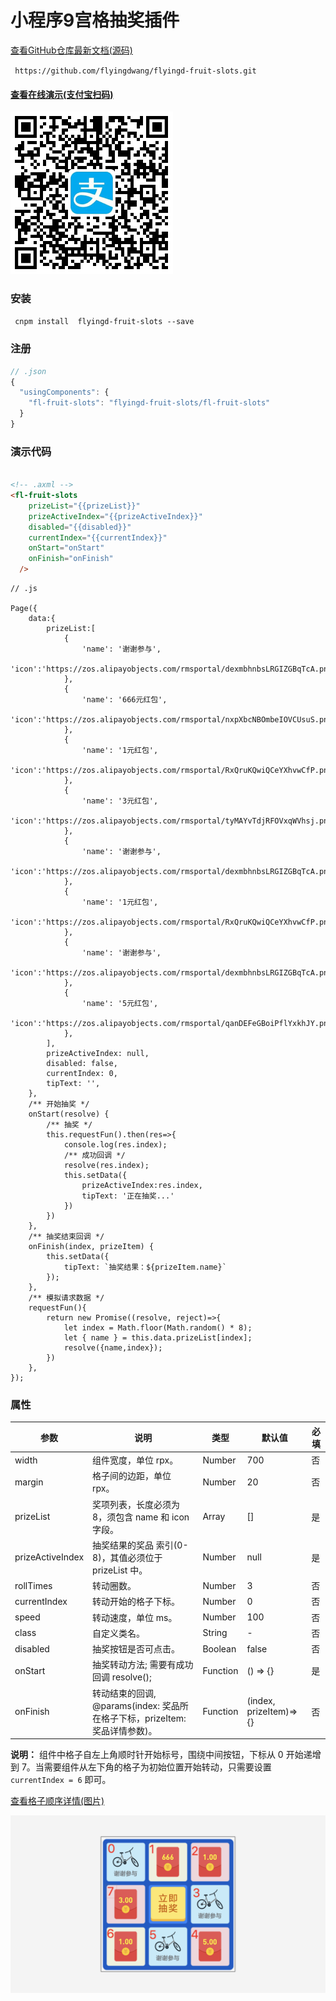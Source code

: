 #  小程序9宫格抽奖插件

[查看GitHub仓库最新文档(源码)](<https://github.com/flyingdwang/flyingd-fruit-slots>)

` https://github.com/flyingdwang/flyingd-fruit-slots.git`

#### [查看在线演示(支付宝扫码) ](https://github.com/flyingdwang/flyingd-fruit-slots/blob/master/alipay-preview.png?raw=true)



![](<https://raw.githubusercontent.com/flyingdwang/flyingd-fruit-slots/master/alipay-preview.png>)

###  安装

` cnpm install  flyingd-fruit-slots --save`

###  注册

```js
// .json
{
  "usingComponents": {
	"fl-fruit-slots": "flyingd-fruit-slots/fl-fruit-slots"
  }
}
```



###  演示代码

```html

<!-- .axml -->
<fl-fruit-slots 
    prizeList="{{prizeList}}"
    prizeActiveIndex="{{prizeActiveIndex}}"
    disabled="{{disabled}}"
    currentIndex="{{currentIndex}}"
    onStart="onStart"
    onFinish="onFinish"
  />
```

```
// .js

Page({
    data:{
        prizeList:[
            {
                'name': '谢谢参与',
                'icon':'https://zos.alipayobjects.com/rmsportal/dexmbhnbsLRGIZGBqTcA.png'
            },
            {
                'name': '666元红包',
                'icon':'https://zos.alipayobjects.com/rmsportal/nxpXbcNBOmbeIOVCUsuS.png'
            },
            {
                'name': '1元红包',
                'icon':'https://zos.alipayobjects.com/rmsportal/RxQruKQwiQCeYXhvwCfP.png'
            },
            {
                'name': '3元红包',
                'icon':'https://zos.alipayobjects.com/rmsportal/tyMAYvTdjRFOVxqWVhsj.png'
            },
            {
                'name': '谢谢参与',
                'icon':'https://zos.alipayobjects.com/rmsportal/dexmbhnbsLRGIZGBqTcA.png'
            },
            {
                'name': '1元红包',
                'icon':'https://zos.alipayobjects.com/rmsportal/RxQruKQwiQCeYXhvwCfP.png'
            },
            {
                'name': '谢谢参与',
                'icon':'https://zos.alipayobjects.com/rmsportal/dexmbhnbsLRGIZGBqTcA.png'
            },
            {
                'name': '5元红包',
                'icon':'https://zos.alipayobjects.com/rmsportal/qanDEFeGBoiPflYxkhJY.png'
            },
        ],
        prizeActiveIndex: null,
        disabled: false,
        currentIndex: 0,
        tipText: '',
    },
    /** 开始抽奖 */
    onStart(resolve) {
        /** 抽奖 */
        this.requestFun().then(res=>{
            console.log(res.index);
            /** 成功回调 */
            resolve(res.index);
            this.setData({
                prizeActiveIndex:res.index,
                tipText: '正在抽奖...'
            })
        })
    },
    /** 抽奖结束回调 */
    onFinish(index, prizeItem) {
        this.setData({
            tipText: `抽奖结果：${prizeItem.name}`
        });
    },
    /** 模拟请求数据 */
    requestFun(){
        return new Promise((resolve, reject)=>{
            let index = Math.floor(Math.random() * 8);
            let { name } = this.data.prizeList[index];
            resolve({name,index});
        })
    },
});

```

###  属性

| 参数             | 说明                                                         | 类型     | 默认值                 | 必填 |
| ---------------- | ------------------------------------------------------------ | -------- | ---------------------- | ---- |
| width            | 组件宽度，单位 rpx。                                         | Number   | 700                    | 否   |
| margin           | 格子间的边距，单位 rpx。                                     | Number   | 20                     | 否   |
| prizeList        | 奖项列表，长度必须为8，须包含 name 和 icon字段。             | Array    | []                     | 是   |
| prizeActiveIndex | 抽奖结果的奖品 索引(0-8)，其值必须位于 prizeList 中。        | Number   | null                   | 是   |
| rollTimes        | 转动圈数。                                                   | Number   | 3                      | 否   |
| currentIndex     | 转动开始的格子下标。                                         | Number   | 0                      | 否   |
| speed            | 转动速度，单位 ms。                                          | Number   | 100                    | 否   |
| class            | 自定义类名。                                                 | String   | -                      | 否   |
| disabled         | 抽奖按钮是否可点击。                                         | Boolean  | false                  | 否   |
| onStart          | 抽奖转动方法; 需要有成功回调 resolve();                      | Function | () => {}               | 是   |
| onFinish         | 转动结束的回调, @params(index: 奖品所在格子下标，prizeItem: 奖品详情参数)。 | Function | (index, prizeItem)=>{} | 否   |

**说明：** 组件中格子自左上角顺时针开始标号，围绕中间按钮，下标从 0 开始递增到 7。当需要组件从左下角的格子为初始位置开始转动，只需要设置 `currentIndex = 6` 即可。

[查看格子顺序详情(图片)](https://gw.alipayobjects.com/zos/skylark-tools/public/files/6b024a982c9fd681d2549561d01e3d48.png)

![](<https://raw.githubusercontent.com/flyingdwang/flyingd-fruit-slots/master/index-info.png>)

